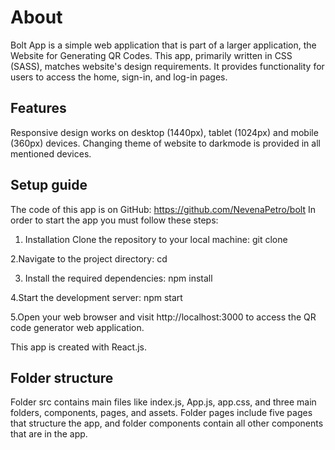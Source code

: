 # About

Bolt App is a simple web application that is part of a larger application, the Website for Generating QR Codes. 
This app, primarily written in CSS (SASS), matches website's design requirements. 
It provides functionality for users to access the home, sign-in, and log-in pages.

## Features

Responsive design works on desktop (1440px), tablet (1024px) and mobile (360px) devices.
Changing theme of website to darkmode is provided in all mentioned devices.


## Setup guide

The code of this app is on GitHub:
https://github.com/NevenaPetro/bolt
In order to start the app you must follow these steps:

1. Installation
Clone the repository to your local machine:
git clone 

2.Navigate to the project directory:
cd 

3. Install the required dependencies:
npm install

4.Start the development server:
npm start 

5.Open your web browser and visit http://localhost:3000 to access the QR code generator web application.

This app is created with React.js. 


## Folder structure

Folder src contains main files like index.js, App.js, app.css, and three main folders, components, pages, and assets. 
Folder pages include five pages that structure the app, and folder components contain all other components that are in the app.
